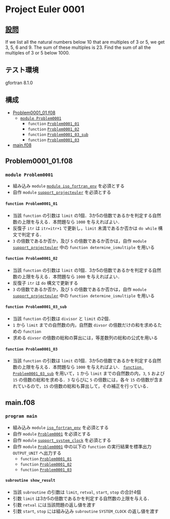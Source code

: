 # Project Euler 0001 #

## [設問](https://projecteuler.net/problem=1) ##

If we list all the natural numbers below 10 that are multiples of 3 or 5, we get 3, 5, 6 and 9. The sum of these multiples is 23.
Find the sum of all the multiples of 3 or 5 below 1000.

## テスト環境 ##

gfortran 8.1.0

## 構成 ##

- [Problem0001_01.f08](#problem0001_01f08)
  - [`module Problem0001`](#module-problem0001)
    - `function` [`Problem0001_01`](#function-problem0001_01)
    - `function` [`Problem0001_02`](#function-problem0001_02)
    - `function` [`Problem0001_03_sub`](#function-problem0001_03_sub)
    - `function` [`Problem0001_03`](#function-problem0001_03)
- [main.f08](#mainf08)

## Problem0001_01.f08 ##

### `module Problem0001` ###

- 組み込み `module` [`module iso_fortran_env`](https://gcc.gnu.org/onlinedocs/gfortran/ISO_005fFORTRAN_005fENV.html) を必須とする
- 自作 `module` [`support_projecteuler`](../support/support_projecteuler.f08) を必須とする

#### `function Problem0001_01` ####

- 当該 `function` の引数は `limit` の1個．3か5の倍数であるかを判定する自然数の上限を与える．本問題なら `1000` を与えればよい．
- 反復子 `itr` は `itr=itr+1` で更新し，`limit` 未満であるか否かは `do while` 構文で判定する．
- `3` の倍数であるか否か，及び `5` の倍数であるか否かは，自作 `module` [`support_projecteuler`](../support/support_projecteuler.f08) 中の `function determine_ismultiple` を用いる

#### `function Problem0001_02` ####

- 当該 `function` の引数は `limit` の1個．3か5の倍数であるかを判定する自然数の上限を与える．本問題なら `1000` を与えればよい．
- 反復子 `itr` は `do` 構文で更新する
- `3` の倍数であるか否か，及び `5` の倍数であるか否かは，自作 `module` [`support_projecteuler`](../support/support_projecteuler.f08) 中の `function determine_ismultiple` を用いる

#### `function Problem0001_03_sub` ####

- 当該 `function` の引数は `divisor` と `limit` の2個．
- `1` から `limit` までの自然数の内，自然数 `divsor` の倍数だけの和を求めるための `function`
- 求める `divsor` の倍数の総和の算出には，等差数列の総和の公式を用いる

#### `function Problem0001_03` ####

- 当該 `function` の引数は `limit` の1個．3か5の倍数であるかを判定する自然数の上限を与える．本問題なら `1000` を与えればよい．
[`function Problem0001_03_sub`](#function-problem0001_03_sub) を用いて，`1` から `limit` までの自然数の内，`3`, `5` および `15` の倍数の総和を求める．`3` ならびに `5` の倍数には，各々 `15` の倍数が含まれているので，`15` の倍数の総和も算出して，その補正を行っている．

## main.f08 ##

### `program main` ###

- 組み込み `module` [`iso_fortran_env`](https://gcc.gnu.org/onlinedocs/gfortran/ISO_005fFORTRAN_005fENV.html) を必須とする
- 自作 `module` [`Problem0001`](#module-problem0001) を必須とする
- 自作 `module` [`support_system_clock`](https://github.com/DSCF-1224/Fortran/blob/master/support/support_system_clock.f08) を必須とする
- 自作 `module` [`Problem0001`](#module-problem0001) 中の以下の `function` の実行結果を標準出力 `OUTPUT_UNIT` へ出力する
  - `function` [`Problem0001_01`](#function-problem0001_01)
  - `function` [`Problem0001_02`](#function-problem0001_02)
  - `function` [`Problem0001_03`](#function-problem0001_03)

#### `subroutine show_result` ####

- 当該 `subroutine` の引数は `limit`, `retval`, `start`, `stop` の合計4個
- 引数 `limit` は3か5の倍数であるかを判定する自然数の上限を与える．
- 引数 `retval` には当該問題の返し値を渡す
- 引数 `start`, `stop` には組み込み `subroutine` `SYSTEM_CLOCK` の返し値を渡す
